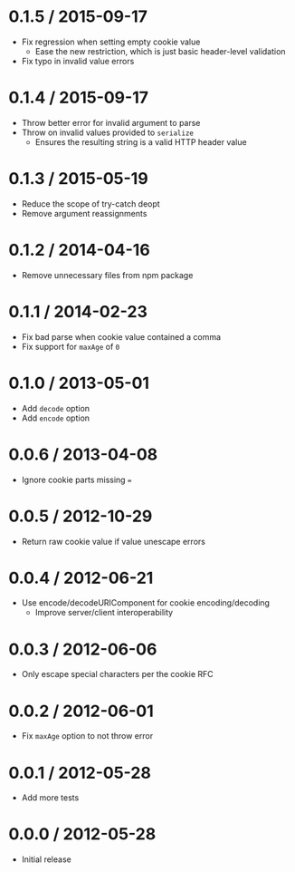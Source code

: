 0.1.5 / 2015-09-17
  ====

  * Fix regression when setting empty cookie value
    - Ease the new restriction, which is just basic header-level validation
  * Fix typo in invalid value errors

0.1.4 / 2015-09-17
  ====

  * Throw better error for invalid argument to parse
  * Throw on invalid values provided to `serialize`
    - Ensures the resulting string is a valid HTTP header value

0.1.3 / 2015-05-19
  ====

  * Reduce the scope of try-catch deopt
  * Remove argument reassignments

0.1.2 / 2014-04-16
  ====

  * Remove unnecessary files from npm package

0.1.1 / 2014-02-23
  ====

  * Fix bad parse when cookie value contained a comma
  * Fix support for `maxAge` of `0`

0.1.0 / 2013-05-01
  ====

  * Add `decode` option
  * Add `encode` option

0.0.6 / 2013-04-08
  ====

  * Ignore cookie parts missing `=`

0.0.5 / 2012-10-29
  ====

  * Return raw cookie value if value unescape errors

0.0.4 / 2012-06-21
  ====

  * Use encode/decodeURIComponent for cookie encoding/decoding
    - Improve server/client interoperability

0.0.3 / 2012-06-06
  ====

  * Only escape special characters per the cookie RFC

0.0.2 / 2012-06-01
  ====

  * Fix `maxAge` option to not throw error

0.0.1 / 2012-05-28
  ====

  * Add more tests

0.0.0 / 2012-05-28
  ====

  * Initial release
